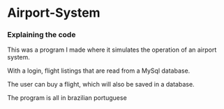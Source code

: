 # Airport-System

### Explaining the code
This was a program I made where it simulates the operation of an airport system. &nbsp;

With a login, flight listings that are read from a MySql database. 

The user can buy a flight, which will also be saved in a database.

The program is all in brazilian portuguese